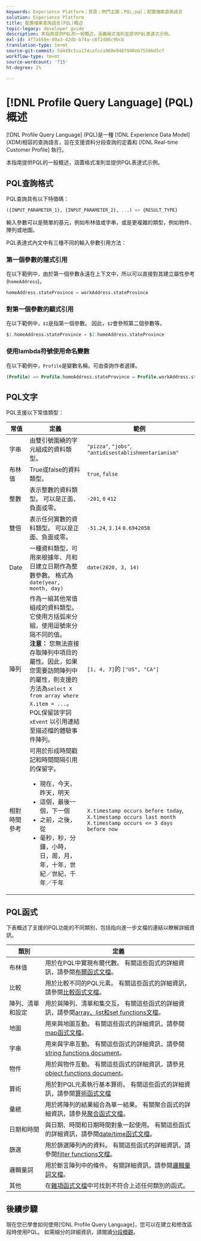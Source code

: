 ```yaml
---
keywords: Experience Platform；首頁；熱門主題；PQL;pql；配置檔案查詢語言
solution: Experience Platform
title: 配置檔案查詢語言(PQL)概述
topic-legacy: developer guide
description: 本指南提供PQL的一般概述，涵蓋格式准則並提供PQL表達式示例。
exl-id: 4f7ab50e-89a3-42db-b74a-c6f2d86c9bcb
translation-type: tm+mt
source-git-commit: 5d449c1ca174cafcca988e9487940eb7550bd5cf
workflow-type: tm+mt
source-wordcount: '715'
ht-degree: 2%

---
```


# [!DNL Profile Query Language] (PQL)概述

[!DNL Profile Query Language] (PQL)是一種 [!DNL Experience Data Model] (XDM)相容的查詢語言，旨在支援資料分段查詢的定義和 [!DNL Real-time Customer Profile] 執行。

本指南提供PQL的一般概述，涵蓋格式准則並提供PQL表達式示例。

## PQL查詢格式

PQL查詢具有以下特徵碼：

```sql
({INPUT_PARAMETER_1}, {INPUT_PARAMETER_2}, ...) => {RESULT_TYPE}
```

輸入參數可以是簡單的基元，例如布林值或字串，或是更複雜的類型，例如物件、陣列或地圖。

PQL表達式內文中有三種不同的輸入參數引用方法：

### 第一個參數的隱式引用

在以下範例中，由於第一個參數永遠在上下文中，所以可以直接對其建立屬性參考(`homeAddress`)。

```sql
homeAddress.stateProvince = workAddress.stateProvince
```

### 對第一個參數的顯式引用

在以下範例中，`$1`是指第一個參數。 因此，`$2`會參照第二個參數等。

```sql
$1.homeAddress.stateProvince = $1.homeAddress.stateProvince
```

### 使用lambda符號使用命名變數

在以下範例中，`Profile`是變數名稱，可由查詢作者選擇。

```sql
(Profile) => Profile.homeAddress.stateProvince = Profile.workAddress.stateProvince
```

## PQL文字

PQL支援以下常值類型：

| 常值 | 定義 | 範例 |
| ------- | ---------- | ------- |
| 字串 | 由雙引號圍繞的字元組成的資料類型。 | `"pizza"`, `"jobs"`, `"antidisestablishmentarianism"` |
| 布林值 | True或false的資料類型。 | `true`, `false` |
| 整數 | 表示整數的資料類型。 可以是正面、負面或零。 | `-201`,  `0`  `412` |
| 雙倍 | 表示任何實數的資料類型。 可以是正面、負面或零。 | `-51.24`,  `3.14`  `0.6942058` |
| Date | 一種資料類型，可用來根據年、月和日建立日期作為整數參數。 格式為`date(year, month, day)` | `date(2020, 3, 14)` |
| 陣列 | 作為一組其他常值組成的資料類型。 它使用方括弧來分組，使用逗號來分隔不同的值。<br> **注意：** 您無法直接存取陣列中項目的屬性。因此，如果您需要訪問陣列中的屬性，則支援的方法為`select X from array where X.item = ...`。 <br> PQL保留該字詞 `xEvent` 以引用連結至描述檔的體驗事件陣列。 | `[1, 4, 7]`的  `["US", "CA"]` |
| 相對時間參考 | 可用於形成時間戳記和時間間隔引用的保留字。 <ul><li>現在，今天，昨天，明天</li><li>這個，最後一個，下一個</li><li>之前，之後，從</li><li>毫秒，秒，分鐘，小時，日，周，月，年，十年，世紀／世紀，千年／千年</li></ul> | `X.timestamp occurs before today`,  `X.timestamp occurs last month`  `X.timestamp occurs <= 3 days before now` |


## PQL函式

下表概述了支援的PQL功能的不同類別，包括指向進一步文檔的連結以瞭解詳細資訊。

| 類別 | 定義 |
| -------- | ---------- |
| 布林值 | 用於在PQL中實現布爾代數。 有關這些函式的詳細資訊，請參閱[布爾函式文檔](./boolean-functions.md)。 |
| 比較 | 用於比較不同的PQL元素。 有關這些函式的詳細資訊，請參閱[比較函式文檔](./comparison-functions.md)。 |
| 陣列、清單和設定 | 用於與陣列、清單和集交互。 有關這些函式的詳細資訊，請參閱[array、list和set functions文檔](./array-functions.md)。 |
| 地圖 | 用來與地圖互動。 有關這些函式的詳細資訊，請參閱[map函式文檔](./map-functions.md)。 |
| 字串 | 用來與字串互動。 有關這些函式的詳細資訊，請參閱[string functions document](./string-functions.md)。 |
| 物件 | 用於與物件互動。 有關這些函式的詳細資訊，請參見[object functions document](./object-functions.md)。 |
| 算術 | 用於對PQL元素執行基本算術。 有關這些函式的詳細資訊，請參閱[算術函式文檔](./arithmetic-functions.md) |
| 彙總 | 用於將陣列的結果組合為單一結果。 有關聚合函式的詳細資訊，請參見[聚合函式文檔](./aggregation-functions.md)。 |
| 日期和時間 | 與日期、時間和日期時間對象一起使用。 有關這些函式的詳細資訊，請參閱[date/time函式文檔](./datetime-functions.md)。 |
| 篩選 | 用於篩選陣列內的資料。 有關這些函式的詳細資訊，請參閱[filter functions文檔](./filter-functions.md)。 |
| 邏輯量詞 | 用於斷言陣列中的條件。 有關詳細資訊，請參閱[邏輯量詞文檔](./logical-quantifiers.md)。 |
| 其他 | 在[雜項函式文檔](./misc-functions.md)中可找到不符合上述任何類別的函式。 |

## 後續步驟

現在您已學會如何使用[!DNL Profile Query Language]，您可以在建立和修改區段時使用PQL。 如需細分的詳細資訊，請閱讀[分段概觀](../home.md)。
